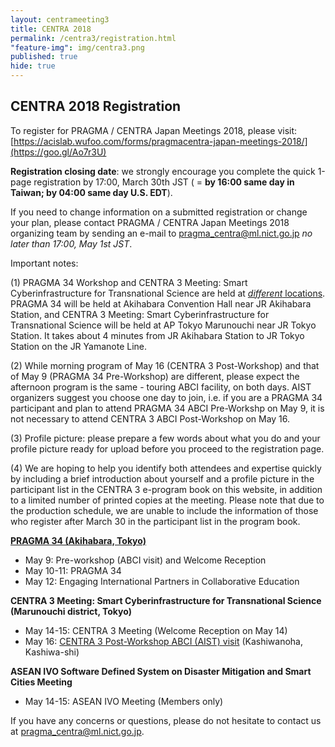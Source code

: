 ```yaml
---
layout: centrameeting3
title: CENTRA 2018
permalink: /centra3/registration.html
"feature-img": img/centra3.png
published: true
hide: true
---
```



## CENTRA 2018 Registration


To register for PRAGMA / CENTRA Japan Meetings 2018, please visit: [https://acislab.wufoo.com/forms/pragmacentra-japan-meetings-2018/](https://goo.gl/Ao7r3U)  

**Registration closing date**: we strongly encourage you complete the quick 1-page registration by 17:00, March 30th JST ( = **by 16:00 same day in Taiwan; by 04:00 same day U.S. EDT**).  

If you need to change information on a submitted registration or change your plan, please contact PRAGMA / CENTRA Japan Meetings 2018 organizing team by sending an e-mail to pragma_centra@ml.nict.go.jp *no later than 17:00, May 1st JST*. 

Important notes: 

(1) PRAGMA 34 Workshop and CENTRA 3 Meeting: Smart Cyberinfrastructure for Transnational Science are held at [*different* locations](http://www.globalcentra.org/centra3/venue.html). PRAGMA 34 will be held at Akihabara Convention Hall near JR Akihabara Station, and CENTRA 3 Meeting: Smart Cyberinfrastructure for Transnational Science will be held at AP Tokyo Marunouchi near JR Tokyo Station. It takes about 4 minutes from JR Akihabara Station to JR Tokyo Station on the JR Yamanote Line.  

(2) While morning program of May 16 (CENTRA 3 Post-Workshop) and that of May 9 (PRAGMA 34 Pre-Workshop) are different, please expect the afternoon program is the same - touring ABCI facility, on both days. AIST organizers suggest you choose one day to join, i.e. if you are a PRAGMA 34 participant and plan to attend PRAGMA 34 ABCI Pre-Workshp on May 9, it is not necessary to attend CENTRA 3 ABCI Post-Workshop on May 16.

(3) Profile picture: please prepare a few words about what you do and your profile picture ready for upload before you proceed to the registration page.

(4) We are hoping to help you identify both attendees and expertise quickly by including a brief introduction about yourself and a profile picture in the participant list in the CENTRA 3 e-program book on this website, in addition to a limited number of printed copies at the meeting. Please note that due to the production schedule, we are unable to include the information of those who register after March 30 in the participant list in the program book.


**[PRAGMA 34 (Akihabara, Tokyo)](http://www.pragma-grid.net/pragma34/)** 
*	May 9: Pre-workshop (ABCI visit) and Welcome Reception  
*	May 10-11: PRAGMA 34  
*	May 12: Engaging International Partners in Collaborative Education   

**CENTRA 3 Meeting: Smart Cyberinfrastructure for Transnational Science (Marunouchi district, Tokyo)**  
*	May 14-15: CENTRA 3 Meeting (Welcome Reception on May 14) 
* May 16: [CENTRA 3 Post-Workshop ABCI (AIST) visit](http://www.globalcentra.org/centra3/abci.html) (Kashiwanoha, Kashiwa-shi)

**ASEAN IVO Software Defined System on Disaster Mitigation and Smart Cities Meeting** 
*	May 14-15: ASEAN IVO Meeting (Members only)  


If you have any concerns or questions, please do not hesitate to contact us at pragma_centra@ml.nict.go.jp.  
